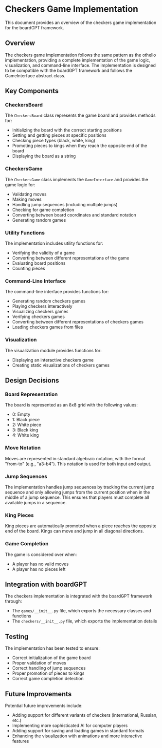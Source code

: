 # Checkers Game Implementation

This document provides an overview of the checkers game implementation for the boardGPT framework.

## Overview

The checkers game implementation follows the same pattern as the othello implementation, providing a complete implementation of the game logic, visualization, and command-line interface. The implementation is designed to be compatible with the boardGPT framework and follows the GameInterface abstract class.

## Key Components

### CheckersBoard

The `CheckersBoard` class represents the game board and provides methods for:
- Initializing the board with the correct starting positions
- Setting and getting pieces at specific positions
- Checking piece types (black, white, king)
- Promoting pieces to kings when they reach the opposite end of the board
- Displaying the board as a string

### CheckersGame

The `CheckersGame` class implements the `GameInterface` and provides the game logic for:
- Validating moves
- Making moves
- Handling jump sequences (including multiple jumps)
- Checking for game completion
- Converting between board coordinates and standard notation
- Generating random games

### Utility Functions

The implementation includes utility functions for:
- Verifying the validity of a game
- Converting between different representations of the game
- Evaluating board positions
- Counting pieces

### Command-Line Interface

The command-line interface provides functions for:
- Generating random checkers games
- Playing checkers interactively
- Visualizing checkers games
- Verifying checkers games
- Converting between different representations of checkers games
- Loading checkers games from files

### Visualization

The visualization module provides functions for:
- Displaying an interactive checkers game
- Creating static visualizations of checkers games

## Design Decisions

### Board Representation

The board is represented as an 8x8 grid with the following values:
- 0: Empty
- 1: Black piece
- 2: White piece
- 3: Black king
- 4: White king

### Move Notation

Moves are represented in standard algebraic notation, with the format "from-to" (e.g., "a3-b4"). This notation is used for both input and output.

### Jump Sequences

The implementation handles jump sequences by tracking the current jump sequence and only allowing jumps from the current position when in the middle of a jump sequence. This ensures that players must complete all available jumps in a sequence.

### King Pieces

King pieces are automatically promoted when a piece reaches the opposite end of the board. Kings can move and jump in all diagonal directions.

### Game Completion

The game is considered over when:
- A player has no valid moves
- A player has no pieces left

## Integration with boardGPT

The checkers implementation is integrated with the boardGPT framework through:
- The `games/__init__.py` file, which exports the necessary classes and functions
- The `checkers/__init__.py` file, which exports the implementation details

## Testing

The implementation has been tested to ensure:
- Correct initialization of the game board
- Proper validation of moves
- Correct handling of jump sequences
- Proper promotion of pieces to kings
- Correct game completion detection

## Future Improvements

Potential future improvements include:
- Adding support for different variants of checkers (international, Russian, etc.)
- Implementing more sophisticated AI for computer players
- Adding support for saving and loading games in standard formats
- Enhancing the visualization with animations and more interactive features